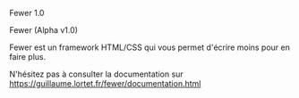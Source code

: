 Fewer 1.0

Fewer (Alpha v1.0)

Fewer est un framework HTML/CSS qui vous permet d'écrire moins pour en faire plus.

N'hésitez pas à consulter la documentation sur https://guillaume.lortet.fr/fewer/documentation.html
